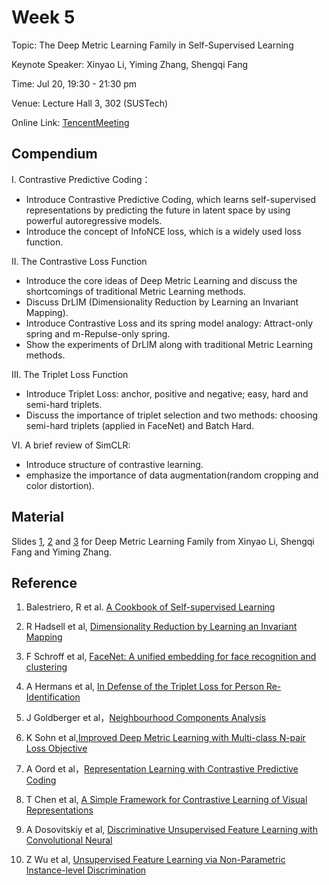 # Week 5

Topic: The Deep Metric Learning Family in Self-Supervised Learning

Keynote Speaker: Xinyao Li, Yiming Zhang, Shengqi Fang

Time: Jul 20, 19:30 - 21:30 pm

Venue: Lecture Hall 3, 302 (SUSTech)


Online Link: [TencentMeeting](https://sustech.meeting.tencent.com/dm/rzsV1UdvWHtp)

## Compendium

I. Contrastive Predictive Coding：

- Introduce Contrastive Predictive Coding, which learns self-supervised representations by predicting the future in latent space by using powerful autoregressive models.
- Introduce the concept of InfoNCE loss, which is a widely used loss function.


II. The Contrastive Loss Function

- Introduce the core ideas of Deep Metric Learning and discuss the shortcomings of traditional Metric Learning methods.
- Discuss DrLIM (Dimensionality Reduction by Learning an Invariant Mapping).
- Introduce Contrastive Loss and its spring model analogy: Attract-only spring and m-Repulse-only spring.
- Show the experiments of DrLIM along with traditional Metric Learning methods.

III. The Triplet Loss Function

- Introduce Triplet Loss: anchor, positive and negative; easy, hard and semi-hard triplets.
- Discuss the importance of triplet selection and two methods: choosing semi-hard triplets (applied in FaceNet) and Batch Hard.

VI. A brief review of SimCLR:
- Introduce structure of contrastive learning.
- emphasize the importance of data augmentation(random cropping and color distortion).

## Material

Slides [1](https://nbviewer.org/github/niusj03/23summer/blob/master/content/docs/pdfs/Week5_Li.pdf), [2](https://nbviewer.org/github/niusj03/23summer/blob/master/content/docs/pdfs/Week5_Fang.pdf) and [3](https://nbviewer.org/github/niusj03/23summer/blob/master/content/docs/pdfs/Week5_Zhang.pdf) for Deep Metric Learning Family from Xinyao Li, Shengqi Fang and Yiming Zhang.

## Reference

1. Balestriero, R et al. [A Cookbook of Self-supervised Learning](https://arxiv.org/abs/2304.12210)

2. R Hadsell et al, [Dimensionality Reduction by Learning an Invariant Mapping](https://ieeexplore.ieee.org/document/1640964)

3. F Schroff et al, [FaceNet: A unified embedding for face recognition and clustering](https://ieeexplore.ieee.org/document/7298682)

4. A Hermans et al, [In Defense of the Triplet Loss for Person Re-Identification](https://arxiv.org/abs/1703.07737)

5. J Goldberger et al，[Neighbourhood Components Analysis](https://proceedings.neurips.cc/paper/2004/file/42fe880812925e520249e808937738d2-Paper.pdf)

6. K Sohn et al,[Improved Deep Metric Learning with Multi-class N-pair Loss Objective](https://papers.nips.cc/paper/2016/file/6b180037abbebea991d8b1232f8a8ca9-Paper.pdf)

7. A Oord et al，[Representation Learning with Contrastive Predictive Coding](https://arxiv.org/abs/1807.03748)

8. T Chen et al, [A Simple Framework for Contrastive Learning of Visual Representations](https://arxiv.org/abs/2002.05709)

8. A Dosovitskiy et al, [Discriminative Unsupervised Feature Learning with Convolutional Neural](http://arxiv.org/abs/1406.6909 )

9. Z Wu et al, [Unsupervised Feature Learning via Non-Parametric Instance-level Discrimination](http://arxiv.org/abs/1805.01978)

